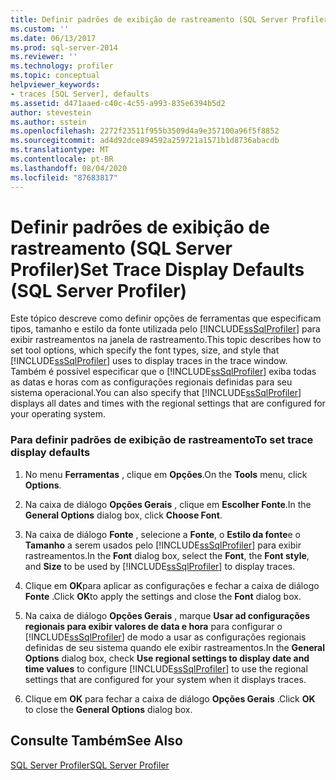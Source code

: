 ```yaml
---
title: Definir padrões de exibição de rastreamento (SQL Server Profiler) | Microsoft Docs
ms.custom: ''
ms.date: 06/13/2017
ms.prod: sql-server-2014
ms.reviewer: ''
ms.technology: profiler
ms.topic: conceptual
helpviewer_keywords:
- traces [SQL Server], defaults
ms.assetid: d471aaed-c40c-4c55-a993-835e6394b5d2
author: stevestein
ms.author: sstein
ms.openlocfilehash: 2272f23511f955b3509d4a9e357100a96f5f8852
ms.sourcegitcommit: ad4d92dce894592a259721a1571b1d8736abacdb
ms.translationtype: MT
ms.contentlocale: pt-BR
ms.lasthandoff: 08/04/2020
ms.locfileid: "87683817"
---
```

# <a name="set-trace-display-defaults-sql-server-profiler"></a><span data-ttu-id="db687-102">Definir padrões de exibição de rastreamento (SQL Server Profiler)</span><span class="sxs-lookup"><span data-stu-id="db687-102">Set Trace Display Defaults (SQL Server Profiler)</span></span>
  <span data-ttu-id="db687-103">Este tópico descreve como definir opções de ferramentas que especificam tipos, tamanho e estilo da fonte utilizada pelo [!INCLUDE[ssSqlProfiler](../../includes/sssqlprofiler-md.md)] para exibir rastreamentos na janela de rastreamento.</span><span class="sxs-lookup"><span data-stu-id="db687-103">This topic describes how to set tool options, which specify the font types, size, and style that [!INCLUDE[ssSqlProfiler](../../includes/sssqlprofiler-md.md)] uses to display traces in the trace window.</span></span> <span data-ttu-id="db687-104">Também é possível especificar que o [!INCLUDE[ssSqlProfiler](../../includes/sssqlprofiler-md.md)] exiba todas as datas e horas com as configurações regionais definidas para seu sistema operacional.</span><span class="sxs-lookup"><span data-stu-id="db687-104">You can also specify that [!INCLUDE[ssSqlProfiler](../../includes/sssqlprofiler-md.md)] displays all dates and times with the regional settings that are configured for your operating system.</span></span>  
  
### <a name="to-set-trace-display-defaults"></a><span data-ttu-id="db687-105">Para definir padrões de exibição de rastreamento</span><span class="sxs-lookup"><span data-stu-id="db687-105">To set trace display defaults</span></span>  
  
1.  <span data-ttu-id="db687-106">No menu **Ferramentas** , clique em **Opções**.</span><span class="sxs-lookup"><span data-stu-id="db687-106">On the **Tools** menu, click **Options**.</span></span>  
  
2.  <span data-ttu-id="db687-107">Na caixa de diálogo **Opções Gerais** , clique em **Escolher Fonte**.</span><span class="sxs-lookup"><span data-stu-id="db687-107">In the **General Options** dialog box, click **Choose Font**.</span></span>  
  
3.  <span data-ttu-id="db687-108">Na caixa de diálogo **Fonte** , selecione a **Fonte**, o **Estilo da fonte**e o **Tamanho** a serem usados pelo [!INCLUDE[ssSqlProfiler](../../includes/sssqlprofiler-md.md)] para exibir rastreamentos.</span><span class="sxs-lookup"><span data-stu-id="db687-108">In the **Font** dialog box, select the **Font**, the **Font style**, and **Size** to be used by [!INCLUDE[ssSqlProfiler](../../includes/sssqlprofiler-md.md)] to display traces.</span></span>  
  
4.  <span data-ttu-id="db687-109">Clique em **OK**para aplicar as configurações e fechar a caixa de diálogo **Fonte** .</span><span class="sxs-lookup"><span data-stu-id="db687-109">Click **OK**to apply the settings and close the **Font** dialog box.</span></span>  
  
5.  <span data-ttu-id="db687-110">Na caixa de diálogo **Opções Gerais** , marque **Usar ad configurações regionais para exibir valores de data e hora** para configurar o [!INCLUDE[ssSqlProfiler](../../includes/sssqlprofiler-md.md)] de modo a usar as configurações regionais definidas de seu sistema quando ele exibir rastreamentos.</span><span class="sxs-lookup"><span data-stu-id="db687-110">In the **General Options** dialog box, check **Use regional settings to display date and time values** to configure [!INCLUDE[ssSqlProfiler](../../includes/sssqlprofiler-md.md)] to use the regional settings that are configured for your system when it displays traces.</span></span>  
  
6.  <span data-ttu-id="db687-111">Clique em **OK** para fechar a caixa de diálogo **Opções Gerais** .</span><span class="sxs-lookup"><span data-stu-id="db687-111">Click **OK** to close the **General Options** dialog box.</span></span>  
  
## <a name="see-also"></a><span data-ttu-id="db687-112">Consulte Também</span><span class="sxs-lookup"><span data-stu-id="db687-112">See Also</span></span>  
 [<span data-ttu-id="db687-113">SQL Server Profiler</span><span class="sxs-lookup"><span data-stu-id="db687-113">SQL Server Profiler</span></span>](sql-server-profiler.md)  
  
  
